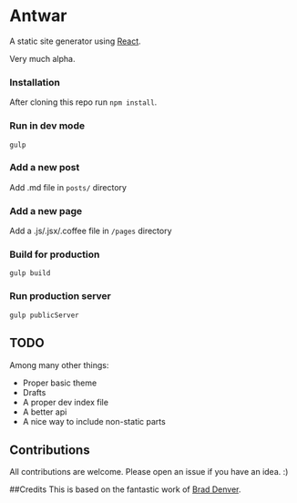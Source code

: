 # Antwar

A static site generator using [React](https://github.com/facebook/react).

Very much alpha.

### Installation
After cloning this repo run `npm install`.

### Run in dev mode
`gulp`

### Add a new post
Add .md file in `posts/` directory

### Add a new page
Add a .js/.jsx/.coffee file in `/pages` directory

### Build for production
`gulp build`

### Run production server
`gulp publicServer`

## TODO

Among many other things:

- Proper basic theme
- Drafts
- A proper dev index file
- A better api
- A nice way to include non-static parts

## Contributions
All contributions are welcome. Please open an issue if you have an idea. :)

##Credits
This is based on the fantastic work of [Brad Denver](https://github.com/BradDenver/react-static-site).
